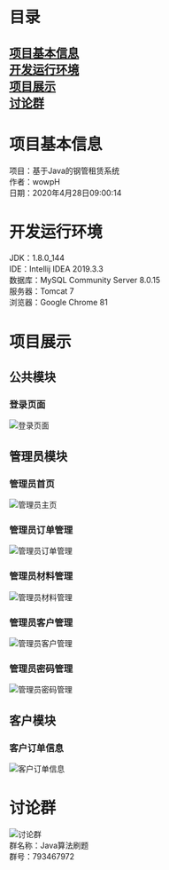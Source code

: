# 目录

[项目基本信息](#项目基本信息)  
[开发运行环境](#开发运行环境)  
[项目展示](#项目展示)  
[讨论群](#讨论群)
---

# 项目基本信息

项目：基于Java的钢管租赁系统  
作者：wowpH  
日期：2020年4月28日09:00:14

# 开发运行环境

JDK：1.8.0_144  
IDE：Intellij IDEA 2019.3.3  
数据库：MySQL Community Server 8.0.15  
服务器：Tomcat 7  
浏览器：Google Chrome 81

# 项目展示

## 公共模块

### 登录页面

![登录页面](https://img-blog.csdnimg.cn/fab3cde2068b4ad4a91493d704efd36e.png)

## 管理员模块

### 管理员首页

![管理员主页](https://img-blog.csdnimg.cn/e0d689a6c8ba422aabd812cb7f349943.png)

### 管理员订单管理

![管理员订单管理](https://img-blog.csdnimg.cn/ff5b16c774df4d059c33d941bc75db65.png)

### 管理员材料管理

![管理员材料管理](https://img-blog.csdnimg.cn/fde0c58d013f4281a116f6706e4f296f.png)

### 管理员客户管理

![管理员客户管理](https://img-blog.csdnimg.cn/6c375fed83464064a1bcac5122987f23.png#pic_center)

### 管理员密码管理

![管理员密码管理](https://img-blog.csdnimg.cn/50effb11dc0e438bb91e8029fe6ab941.png)

## 客户模块

### 客户订单信息

![客户订单信息](https://img-blog.csdnimg.cn/d0de242efbe04b0fa57974897c2df8ef.png)

# 讨论群

![讨论群](./项目展示/图片/Java算法刷题群聊二维码.png)  
群名称：Java算法刷题  
群号：793467972